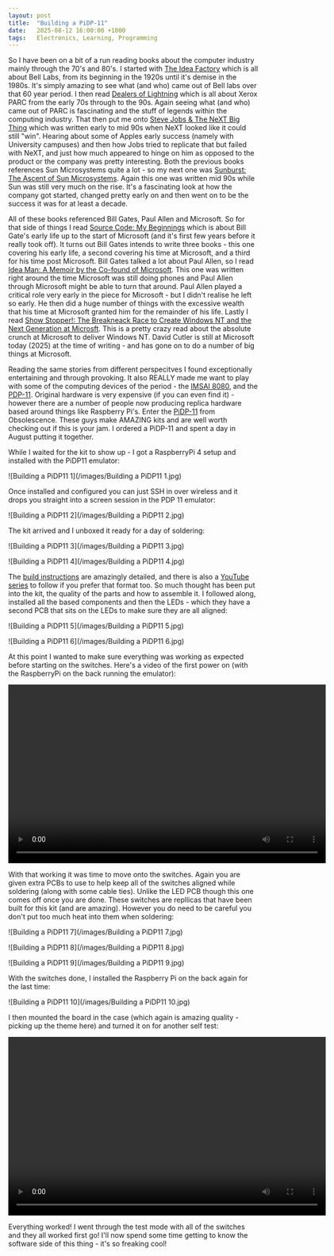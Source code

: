 ```yaml
---
layout: post
title:  "Building a PiDP-11"
date:   2025-08-12 16:00:00 +1000
tags:   Electronics, Learning, Programming
---
```


So I have been on a bit of a run reading books about the computer industry mainly through the 70's and 80's.  I started with [The Idea Factory](https://www.goodreads.com/book/show/13119596-the-idea-factory) which is all about Bell Labs, from its beginning in the 1920s until it's demise in the 1980s.  It's simply amazing to see what (and who) came out of Bell labs over that 60 year period.  I then read [Dealers of Lightning](https://www.goodreads.com/book/show/1101290.Dealers_of_Lightning) which is all about Xerox PARC from the early 70s through to the 90s.  Again seeing what (and who) came out of PARC is fascinating and the stuff of legends within the computing industry.  That then put me onto [Steve Jobs & The NeXT Big Thing](https://www.goodreads.com/book/show/20339656-steve-jobs-the-next-big-thing) which was written early to mid 90s when NeXT looked like it could still "win".  Hearing about some of Apples early success (namely with University campuses) and then how Jobs tried to replicate that but failed with NeXT, and just how much appeared to hinge on him as opposed to the product or the company was pretty interesting.  Both the previous books references Sun Microsystems quite a lot - so my next one was [Sunburst: The Ascent of Sun Microsystems](https://www.goodreads.com/book/show/3860925-sunburst).  Again this one was written mid 90s while Sun was still very much on the rise.  It's a fascinating look at how the company got started, changed pretty early on and then went on to be the success it was for at least a decade.  

All of these books referenced Bill Gates, Paul Allen and Microsoft.  So for that side of things I read [Source Code: My Beginnings](https://www.goodreads.com/book/show/214100921-source-code) which is about Bill Gate's early life up to the start of Microsoft (and it's first few years before it really took off).  It turns out Bill Gates intends to write three books - this one covering his early life, a second covering his time at Microsoft, and a third for his time post Microsoft.  Bill Gates talked a lot about Paul Allen, so I read [Idea Man: A Memoir by the Co-found of Microsoft](https://www.goodreads.com/book/show/11698456-idea-man).  This one was written right around the time Microsoft was still doing phones and Paul Allen through Microsoft might be able to turn that around.  Paul Allen played a critical role very early in the piece for Microsoft - but I didn't realise he left so early.  He then did a huge number of things with the excessive wealth that his time at Microsoft granted him for the remainder of his life.  Lastly I read [Show Stopper!: The Breakneack Race to Create Windows NT and the Next Generation at Microsft](https://www.goodreads.com/book/show/1416925.Show_Stopper_).  This is a pretty crazy read about the absolute crunch at Microsoft to deliver Windows NT.  David Cutler is still at Microsoft today (2025) at the time of writing - and has gone on to do a number of big things at Microsoft.

Reading the same stories from different perspecitves I found exceptionally entertaining and through provoking.  It also REALLY made me want to play with some of the computing devices of the period - the [IMSAI 8080](https://en.wikipedia.org/wiki/IMSAI_8080), and the [PDP-11](https://en.wikipedia.org/wiki/PDP-11).  Original hardware is very expensive (if you can even find it) - however there are a number of people now producing replica hardware based around things like Raspberry Pi's.  Enter the [PiDP-11](https://obsolescence.wixsite.com/obsolescence/pidp-11) from Obsolescence. These guys make AMAZING kits and are well worth checking out if this is your jam.  I ordered a PiDP-11 and spent a day in August putting it together.

While I waited for the kit to show up - I got a RaspberryPi 4 setup and installed with the PiDP11 emulator:  

![Building a PiDP11 1](/images/Building a PiDP11 1.jpg)

Once installed and configured you can just SSH in over wireless and it drops you straight into a screen session in the PDP 11 emulator:

![Building a PiDP11 2](/images/Building a PiDP11 2.jpg)

The kit arrived and I unboxed it ready for a day of soldering:

![Building a PiDP11 3](/images/Building a PiDP11 3.jpg)

![Building a PiDP11 4](/images/Building a PiDP11 4.jpg)

The [build instructions](https://obsolescence.wixsite.com/obsolescence/pidp-11-building-instructions) are amazingly detailed, and there is also a [YouTube series](https://youtube.com/playlist?list=PLrmxUptw9PkFTOzVk_7VM1_PLqkl-rbjr&si=4UP3PkUBwbWrmHu6) to follow if you prefer that format too.  So much thought has been put into the kit, the quality of the parts and how to assemble it.  I followed along, installed all the based components and then the LEDs - which they have a second PCB that sits on the LEDs to make sure they are all aligned:

![Building a PiDP11 5](/images/Building a PiDP11 5.jpg)

![Building a PiDP11 6](/images/Building a PiDP11 6.jpg)

At this point I wanted to make sure everything was working as expected before starting on the switches.  Here's a video of the first power on (with the RaspberryPi on the back running the emulator):

<p><video width="640" height="360" preload controls><source src="/videos/Building a PiDP11 1.mp4" type="video/mp4"></video></p>

With that working it was time to move onto the switches.  Again you are given extra PCBs to use to help keep all of the switches aligned while soldering (along with some cable ties).  Unlike the LED PCB though this one comes off once you are done.  These switches are repllicas that have been built for this kit (and are amazing).  However you do need to be careful you don't put too much heat into them when soldering:

![Building a PiDP11 7](/images/Building a PiDP11 7.jpg)

![Building a PiDP11 8](/images/Building a PiDP11 8.jpg)

![Building a PiDP11 9](/images/Building a PiDP11 9.jpg)

With the switches done, I installed the Raspberry Pi on the back again for the last time:

![Building a PiDP11 10](/images/Building a PiDP11 10.jpg)

I then mounted the board in the case (which again is amazing quality - picking up the theme here) and turned it on for another self test:

<p><video width="640" height="360" preload controls><source src="/videos/Building a PiDP11 2.mp4" type="video/mp4"></video></p>

Everything worked!  I went through the test mode with all of the switches and they all worked first go!  I'll now spend some time getting to know the software side of this thing - it's so freaking cool!
